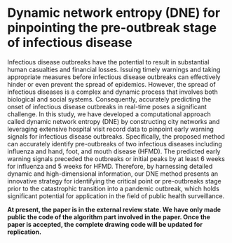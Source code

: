 # Dynamic network entropy (DNE) for pinpointing the pre-outbreak stage of infectious disease
 Infectious disease outbreaks have the potential to result in substantial human casualties and financial losses. Issuing timely warnings and taking appropriate measures before infectious disease outbreaks can effectively hinder or even prevent the spread of epidemics. However, the spread of infectious diseases is a complex and dynamic process that involves both biological and social systems. Consequently, accurately predicting the onset of infectious disease outbreaks in real-time poses a significant challenge. In this study, we have developed a computational approach called dynamic network entropy (DNE) by constructing city networks and leveraging extensive hospital visit record data to pinpoint early warning signals for infectious disease outbreaks. Specifically, the proposed method can accurately identify pre-outbreaks of two infectious diseases including influenza and hand, foot, and mouth disease (HFMD). The predicted early warning signals preceded the outbreaks or initial peaks by at least 6 weeks for influenza and 5 weeks for HFMD. Therefore, by harnessing detailed dynamic and high-dimensional information, our DNE method presents an innovative strategy for identifying the critical point or pre-outbreaks stage prior to the catastrophic transition into a pandemic outbreak, which holds significant potential for application in the field of public health surveillance.

**At present, the paper is in the external review state. We have only made public the code of the algorithm part involved in the paper. Once the paper is accepted, the complete drawing code will be updated for replication.** 
